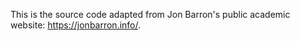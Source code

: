 This is the source code adapted from Jon Barron's public academic website: https://jonbarron.info/.
